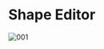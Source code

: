 # Shape Editor


![001](https://github.com/user-attachments/assets/889bd04d-b2b4-4692-8149-442131ca9f9d)
